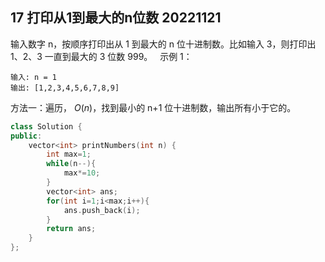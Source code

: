 ## 17 打印从1到最大的n位数 20221121

输入数字 n，按顺序打印出从 1 到最大的 n 位十进制数。比如输入 3，则打印出 1、2、3 一直到最大的 3 位数 999。
 
示例 1：

    输入: n = 1
    输出: [1,2,3,4,5,6,7,8,9]


方法一：遍历， $O(n)$，找到最小的 n+1 位十进制数，输出所有小于它的。

```c++
class Solution {
public:
    vector<int> printNumbers(int n) {
        int max=1;
        while(n--){
            max*=10;
        } 
        vector<int> ans;
        for(int i=1;i<max;i++){
            ans.push_back(i);
        }
        return ans;
    }
};
```
